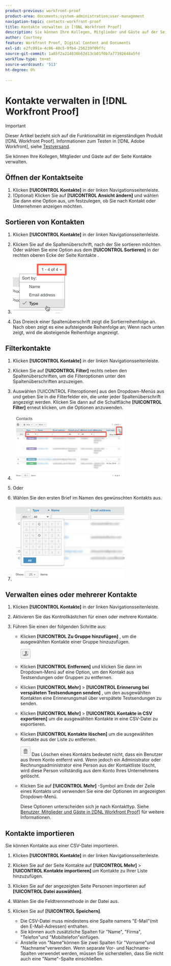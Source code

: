 ```yaml
---
product-previous: workfront-proof
product-area: documents;system-administration;user-management
navigation-topic: contacts-workfront-proof
title: Kontakte verwalten in [!DNL Workfront Proof]
description: Sie können Ihre Kollegen, Mitglieder und Gäste auf der Seite Kontakte verwalten.
author: Courtney
feature: Workfront Proof, Digital Content and Documents
exl-id: e2fc091a-4c06-40c5-9fb4-256239f09ffc
source-git-commit: 1a85f2a214036b62d13cb01f0b7a77392648a5fd
workflow-type: tm+mt
source-wordcount: '513'
ht-degree: 0%

---
```


# Kontakte verwalten in [!DNL Workfront Proof]

>[!IMPORTANT]
>
>Dieser Artikel bezieht sich auf die Funktionalität im eigenständigen Produkt [!DNL Workfront Proof]. Informationen zum Testen in [!DNL Adobe Workfront], siehe [Testversand](../../../review-and-approve-work/proofing/proofing.md).

Sie können Ihre Kollegen, Mitglieder und Gäste auf der Seite Kontakte verwalten.

## Öffnen der Kontaktseite

1. Klicken **[!UICONTROL Kontakte]** in der linken Navigationsseitenleiste.
1. (Optional) Klicken Sie auf **[!UICONTROL Ansicht ändern]** und wählen Sie dann eine Option aus, um festzulegen, ob Sie nach Kontakt oder Unternehmen anzeigen möchten.

## Sortieren von Kontakten

1. Klicken **[!UICONTROL Kontakte]** in der linken Navigationsseitenleiste.
1. Klicken Sie auf die Spaltenüberschrift, nach der Sie sortieren möchten.
Oder wählen Sie eine Option aus dem **[!UICONTROL Sortieren]** in der rechten oberen Ecke der Seite Kontakte .

1. ![Contacts_page-Sort_menu.png](assets/contacts-page-sort-menu.png)

1. Das Dreieck einer Spaltenüberschrift zeigt die Sortierreihenfolge an. Nach oben zeigt es eine aufsteigende Reihenfolge an; Wenn nach unten zeigt, wird die absteigende Reihenfolge angezeigt.

## Filterkontakte

1. Klicken **[!UICONTROL Kontakte]** in der linken Navigationsseitenleiste.
1. Klicken Sie auf **[!UICONTROL Filter]** rechts neben den Spaltenüberschriften, um die Filteroptionen unter den Spaltenüberschriften anzuzeigen.
1. Auswählen [!UICONTROL Filteroptionen] aus den Dropdown-Menüs aus und geben Sie in die Filterfelder ein, die unter jeder Spaltenüberschrift angezeigt werden. Klicken Sie dann auf die Schaltfläche **[!UICONTROL Filter]** erneut klicken, um die Optionen anzuwenden.
1. ![Contacts_page-filtering_options.png](assets/contacts-page-filtering-options-350x205.png)

1. Oder
1. Wählen Sie den ersten Brief im Namen des gewünschten Kontakts aus.
1. ![Contacts_page-filtering_by_letter.png](assets/contacts-page-filtering-by-letter-350x238.png)

## Verwalten eines oder mehrerer Kontakte

1. Klicken **[!UICONTROL Kontakte]** in der linken Navigationsseitenleiste.
1. Aktivieren Sie das Kontrollkästchen für einen oder mehrere Kontakte.
1. Führen Sie einen der folgenden Schritte aus:

   * Klicken **[!UICONTROL Zu Gruppe hinzufügen]** , um die ausgewählten Kontakte einer Gruppe hinzuzufügen.

      ![Add_to_Group_btn.png](assets/add-to-group-btn.png)

   * Klicken **[!UICONTROL Entfernen]** und klicken Sie dann im Dropdown-Menü auf eine Option, um den Kontakt aus Testsendungen oder Gruppen zu entfernen.
   * Klicken **[!UICONTROL Mehr]** > **[!UICONTROL Erinnerung bei verspäteten Testsendungen senden]** , um den ausgewählten Kontakten eine Erinnerungsmail über verspätete Testsendungen zu senden.

   * Klicken **[!UICONTROL Mehr]** > **[!UICONTROL Kontakte in CSV exportieren]** um die ausgewählten Kontakte in eine CSV-Datei zu exportieren.

   * Klicken **[!UICONTROL Kontakte löschen]** um die ausgewählten Kontakte aus der Liste zu entfernen.

      ![Trash_button.png](assets/trash-button.png)
Das Löschen eines Kontakts bedeutet nicht, dass ein Benutzer aus Ihrem Konto entfernt wird. Wenn jedoch ein Administrator oder Rechnungsadministrator eine Person aus der Kontaktliste löscht, wird diese Person vollständig aus dem Konto Ihres Unternehmens gelöscht.

   * Klicken Sie auf **[!UICONTROL Mehr]** -Symbol am Ende der Zeile eines Kontakts und verwenden Sie eine der Optionen im angezeigten Dropdown-Menü.

      Diese Optionen unterscheiden sich je nach Kontakttyp. Siehe [Benutzer, Mitglieder und Gäste in [!DNL Workfront Proof]](../../../workfront-proof/wp-mnguserscontacts/contacts/use-members-guests.md) für weitere Informationen.

## Kontakte importieren

Sie können Kontakte aus einer CSV-Datei importieren.

1. Klicken **[!UICONTROL Kontakte]** in der linken Navigationsseitenleiste.
1. Klicken Sie auf der Seite Kontakte auf **[!UICONTROL Mehr]** > **[!UICONTROL Kontakte importieren]** um Kontakte zu Ihrer Liste hinzuzufügen.

1. Klicken Sie auf der angezeigten Seite Personen importieren auf **[!UICONTROL Datei auswählen]**.
1. Wählen Sie die Feldtrennmethode in der Datei aus.
1. Klicken Sie auf **[!UICONTROL Speichern]**.

   * Die CSV-Datei muss mindestens eine Spalte namens &quot;E-Mail&quot;(mit den E-Mail-Adressen) enthalten.
   * Sie können auch zusätzliche Spalten für &quot;Name&quot;, &quot;Firma&quot;, &quot;Telefon&quot;und &quot;Mobiltelefon&quot;einfügen.
   * Anstelle von &quot;Name&quot;können Sie zwei Spalten für &quot;Vorname&quot;und &quot;Nachname&quot;verwenden. Wenn separate Vor- und Nachname-Spalten verwendet werden, müssen Sie sicherstellen, dass Sie nicht auch eine &quot;Name&quot;-Spalte einschließen.
